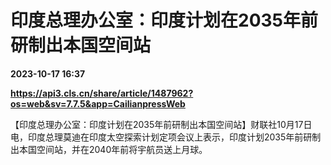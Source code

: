 # 印度总理办公室：印度计划在2035年前研制出本国空间站

**2023-10-17 16:37**

**https://api3.cls.cn/share/article/1487962?os=web&sv=7.7.5&app=CailianpressWeb**

【印度总理办公室：印度计划在2035年前研制出本国空间站】财联社10月17日电，印度总理莫迪在印度太空探索计划定项会议上表示，印度计划2035年前研制出本国空间站，并在2040年前将宇航员送上月球。